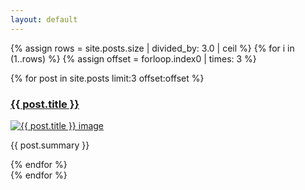 ```yaml
---
layout: default
---
```


{% assign rows = site.posts.size | divided_by: 3.0 | ceil %}
{% for i in (1..rows) %}
  {% assign offset = forloop.index0 | times: 3 %}
  <div class="row">
    {% for post in site.posts limit:3 offset:offset %}
    <div class="col-sm-4">
      <h3><a href="{{ post.url }}">{{ post.title }}</a></h3>
      <a href="{{ post.url }}"><img src="images/{{ post.img }}" class="img-responsive" alt="{{ post.title }} image" /></a>
      <p>{{ post.summary }}</p>
      </div>
    {% endfor %}
  </div>
{% endfor %}

